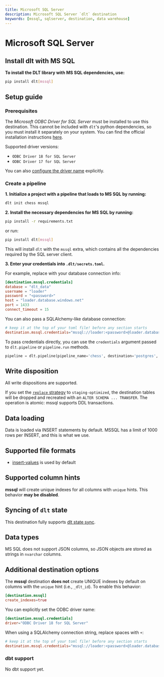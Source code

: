 ```yaml
---
title: Microsoft SQL Server
description: Microsoft SQL Server `dlt` destination
keywords: [mssql, sqlserver, destination, data warehouse]
---
```


# Microsoft SQL Server

## Install dlt with MS SQL
**To install the DLT library with MS SQL dependencies, use:**
```sh
pip install dlt[mssql]
```

## Setup guide

### Prerequisites

The _Microsoft ODBC Driver for SQL Server_ must be installed to use this destination.
This cannot be included with `dlt`'s python dependencies, so you must install it separately on your system. You can find the official installation instructions [here](https://learn.microsoft.com/en-us/sql/connect/odbc/download-odbc-driver-for-sql-server?view=sql-server-ver16).

Supported driver versions:
* `ODBC Driver 18 for SQL Server`
* `ODBC Driver 17 for SQL Server`

You can also [configure the driver name](#additional-destination-options) explicitly.

### Create a pipeline

**1. Initialize a project with a pipeline that loads to MS SQL by running:**
```sh
dlt init chess mssql
```

**2. Install the necessary dependencies for MS SQL by running:**
```sh
pip install -r requirements.txt
```
or run:
```sh
pip install dlt[mssql]
```
This will install `dlt` with the `mssql` extra, which contains all the dependencies required by the SQL server client.

**3. Enter your credentials into `.dlt/secrets.toml`.**

For example, replace with your database connection info:
```toml
[destination.mssql.credentials]
database = "dlt_data"
username = "loader"
password = "<password>"
host = "loader.database.windows.net"
port = 1433
connect_timeout = 15
```

You can also pass a SQLAlchemy-like database connection:
```toml
# keep it at the top of your toml file! before any section starts
destination.mssql.credentials="mssql://loader:<password>@loader.database.windows.net/dlt_data?connect_timeout=15"
```

To pass credentials directly, you can use the `credentials` argument passed to `dlt.pipeline` or `pipeline.run` methods.
```py
pipeline = dlt.pipeline(pipeline_name='chess', destination='postgres', dataset_name='chess_data', credentials="mssql://loader:<password>@loader.database.windows.net/dlt_data?connect_timeout=15")
```

## Write disposition
All write dispositions are supported.

If you set the [`replace` strategy](../../general-usage/full-loading.md) to `staging-optimized`, the destination tables will be dropped and
recreated with an `ALTER SCHEMA ... TRANSFER`. The operation is atomic: mssql supports DDL transactions.

## Data loading
Data is loaded via INSERT statements by default. MSSQL has a limit of 1000 rows per INSERT, and this is what we use.

## Supported file formats
* [insert-values](../file-formats/insert-format.md) is used by default

## Supported column hints
**mssql** will create unique indexes for all columns with `unique` hints. This behavior **may be disabled**.

## Syncing of `dlt` state
This destination fully supports [dlt state sync](../../general-usage/state#syncing-state-with-destination).

## Data types
MS SQL does not support JSON columns, so JSON objects are stored as strings in `nvarchar` columns.

## Additional destination options
The **mssql** destination **does not** create UNIQUE indexes by default on columns with the `unique` hint (i.e., `_dlt_id`). To enable this behavior:
```toml
[destination.mssql]
create_indexes=true
```

You can explicitly set the ODBC driver name:
```toml
[destination.mssql.credentials]
driver="ODBC Driver 18 for SQL Server"
```

When using a SQLAlchemy connection string, replace spaces with `+`:

```toml
# keep it at the top of your toml file! before any section starts
destination.mssql.credentials="mssql://loader:<password>@loader.database.windows.net/dlt_data?driver=ODBC+Driver+18+for+SQL+Server"
```

### dbt support
No dbt support yet.

<!--@@@DLT_SNIPPET_START tuba::mssql-->
<!--@@@DLT_SNIPPET_END tuba::mssql-->
